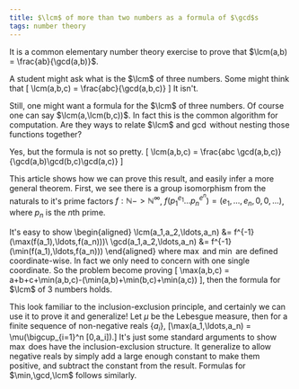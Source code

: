 ```yaml
---
title: $\lcm$ of more than two numbers as a formula of $\gcd$s
tags: number theory
---
```


It is a common elementary number theory exercise to prove that $\lcm(a,b) = \frac{ab}{\gcd(a,b)}$.

A student might ask what is the $\lcm$ of three numbers. Some might think that
\[
\lcm(a,b,c) = \frac{abc}{\gcd(a,b,c)}
\]
It isn't. 

Still, one might want a formula for the $\lcm$ of three numbers. Of course one can say $\lcm(a,\lcm(b,c))$. In fact this is the common algorithm for computation. Are they ways to relate $\lcm$ and $\gcd$ without nesting those functions together?

Yes, but the formula is not so pretty.
\[
\lcm(a,b,c) = \frac{abc \gcd(a,b,c)}{\gcd(a,b)\gcd(b,c)\gcd(a,c)}
\]

This article shows how we can prove this result, and easily infer a more general theorem.
First, we see there is a group isomorphism from the naturals to it's prime factors $f:\mathbb{N}->\mathbb{N}^\infty$, $f(p_1^{e_1} \ldots p_n^{e^n}) = (e_1,\ldots,e_n,0,0,\ldots)$, where $p_n$ is the $n$th prime.

It's easy to show
\begin{aligned}
\lcm(a_1,a_2,\ldots,a_n) &= f^{-1} (\max(f(a_1),\ldots,f(a_n)))\\
\gcd(a_1,a_2,\ldots,a_n) &= f^{-1} (\min(f(a_1),\ldots,f(a_n)))
\end{aligned}
where $\max$ and $\min$ are defined coordinate-wise. In fact we only need to concern with one single coordinate. So the problem become proving
\[
\max(a,b,c) = a+b+c+\min(a,b,c)-(\min(a,b)+\min(b,c)+\min(a,c))
\], then the formula for $\lcm$ of 3 numbers holds.

This look familiar to the inclusion-exclusion principle, and certainly we can use it to prove it and generalize! Let $\mu$ be the Lebesgue measure, then for a finite sequence of non-negative reals $\{a_i\}$,
\[\max(a_1,\ldots,a_n) = \mu(\bigcup_{i=1}^n [0,a_i]).\]
It's just some standard arguments to show $\max$ does have the inclusion-exclusion structure. It generalize to allow negative reals by simply add a large enough constant to make them positive, and subtract the constant from the result. Formulas for $\min,\gcd,\lcm$ follows similarly.